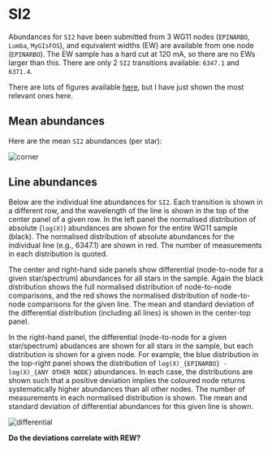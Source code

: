 SI2
===

Abundances for `SI2` have been submitted from 3 WG11 nodes (`EPINARBO`, `Lumba`, `MyGIsFOS`), and equivalent widths (EW) are available from one node (`EPINARBO`). The EW sample has a hard cut at 120 mA, so there are no EWs larger than this. There are only 2 `SI2` transitions available: `6347.1` and `6371.4`.

There are lots of figures available [here](http://www.ast.cam.ac.uk/~arc/ges-idr4/SI2/), but I have just shown the most relevant ones here.

Mean abundances
---------------

Here are the mean `SI2` abundances (per star):

![corner](http://www.ast.cam.ac.uk/~arc/ges-idr4/SI2/mean-abundance-differences.png)

Line abundances
---------------

Below are the individual line abundances for `SI2`. Each transition is shown in a different row, and the wavelength of the line is shown in the top of the center panel of a given row. In the left panel the normalised distribution of absolute (`log(X)`) abundances are shown for the entire WG11 sample (black). The normalised distribution of absolute abundances for the individual line (e.g., 6347.1) are shown in red. The number of measurements in each distribution is quoted. 

The center and right-hand side panels show differential (node-to-node for a given star/spectrum) abundances for all stars in the sample. Again the black distribution shows the full normalised distribution of node-to-node comparisons, and the red shows the normalised distribution of node-to-node comparisons for the given line. The mean and standard deviation of the differential distribution (including all lines) is shown in the center-top panel.

In the right-hand panel, the differential (node-to-node for a given star/spectrum) abudances are shown for all stars in the sample, but each distribution is shown for a given node. For example, the blue distribution in the top-right panel shows the distribution of `log(X)_{EPINARBO} - log(X)_{ANY OTHER NODE}` abundances. In each case, the distributions are shown such that a positive deviation implies the coloured node returns systematically higher abundances than all other nodes. The number of measurements in each normalised distribution is shown. The mean and standard deviation of differential abundances for this given line is shown.


![differential](http://www.ast.cam.ac.uk/~arc/ges-idr4/SI2/differential-line-abundances.png)


**Do the deviations correlate with REW?**
